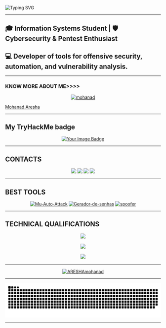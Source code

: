 ![Typing SVG](https://readme-typing-svg.demolab.com?lines=Hi,+my+name+is+ARESHAmohanad;I'm+a+Cybersecurity+Enthusiast;Welcome+to+my+GitHub+profile!&center=true&width=500&height=50&pause=1000)


---

## 🎓 Information Systems Student | 🛡️ Cybersecurity & Pentest Enthusiast  
## 💻 Developer of tools for offensive security, automation, and vulnerability analysis.

---

### KNOW MORE ABOUT ME>>>>

<p align="center">
  <a href="https://github.com/ARESHAmohanad"><img title="mohanad" src="https://github-readme-stats.vercel.app/api?username=ARESHAmohanad&show_icons=true&include_all_commits=true&theme=chartreuse-dark&cache_seconds=3200">
  </a>
</p>



<div class="badge-base LI-profile-badge" data-locale="pt_BR" data-size="medium" data-theme="dark" data-type="VERTICAL" data-vanity="mohanad-aresha" data-version="v1"><a class="badge-base__link LI-simple-link" href="https://br.linkedin.com/in/mohanad-aresha?trk=profile-badge">Mohanad Aresha</a></div>
              



---
## My TryHackMe badge

<div align="center">
  <a href="https://tryhackme.com/p/.p">
    <img src="https://tryhackme-badges.s3.amazonaws.com/.p.png" alt="Your Image Badge" />
  </a>
</div>




 

---

## CONTACTS
  
<p align="center">
<a href="https://www.instagram.com/aresha_mohanad" target="_blank"><img src="https://img.shields.io/badge/-Instagram-%23E4405F?style=for-the-badge&logo=instagram&logoColor=white" target="_blank"></a>
<a href="https://discord.gg/443muh" target="_blank"><img src="https://img.shields.io/badge/Discord-7289DA?style=for-the-badge&logo=discord&logoColor=white" target="_blank"></a> 
<a href = "mailto:mhndrysht2@gmail.com"><img src="https://img.shields.io/badge/-Gmail-%23333?style=for-the-badge&logo=gmail&logoColor=white" target="_blank"></a>
<a href="https://www.linkedin.com/in/mohanad-aresha" target="_blank"><img src="https://img.shields.io/badge/-LinkedIn-%230077B5?style=for-the-badge&logo=linkedin&logoColor=white" target="_blank"></a> 
<p align="center">
  
---

## BEST TOOLS

<p align="center">
<a href="https://github.com/ARESHAmohanad/Mu-Auto-Attack"><img title="Mu-Auto-Attack" src="https://github-readme-stats.vercel.app/api/pin/?username=ARESHAmohanad&repo=Mu-Auto-Attack&theme=vision-friendly-dark"></a>
<a href="https://github.com/ARESHAmohanad/Gerador-de-senhas"><img title="Gerador-de-senhas" src="https://github-readme-stats.vercel.app/api/pin/?username=ARESHAmohanad&repo=Gerador-de-senhas&theme=highcontrast"></a>
<a href="https://github.com/ARESHAmohanad/spoofer"><img title="spoofer" src="https://github-readme-stats.vercel.app/api/pin/?username=ARESHAmohanad&repo=spoofer&theme=radical"></a>
</p>

---

## TECHNICAL QUALIFICATIONS

<p align="center">
  <a href="https://skillicons.dev">
    <img src="https://skillicons.dev/icons?i=arch,debian,kali,linux,mint,raspberrypi,ubuntu,redhat" />
  </a>
</p>

<p align="center">
  <a href="https://skillicons.dev">
    <img src="https://skillicons.dev/icons?i=py,git,bash,css,html" />
  </a>
</p>


<p align="center">
  <a href="https://skillicons.dev">
    <img src="https://skillicons.dev/icons?i=github,gitlab,bots,ai,docker,arduino,aws,wordpress" />
  </a>
</p>


---


<p align="center">
<a href="https://github.com/ARESHAmohanad"><img title="ARESHAmohanad" src="https://github-readme-stats.vercel.app/api/top-langs/?username=ARESHAmohanad&layout=compact"></a>
</p>


---


![snake gif](https://raw.githubusercontent.com/Platane/snk/output/github-contribution-grid-snake.svg)


---




